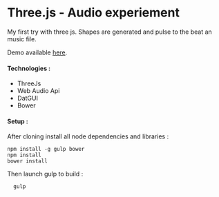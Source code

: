 # Three.js - Audio experiement
My first try with three js. Shapes are generated and pulse to the beat an music file.

Demo available [here](http://lab.hengpatrick.fr/three-js-audio-experiment/).


#### Technologies :

* ThreeJs
* Web Audio Api
* DatGUI
* Bower


#### Setup :

After cloning install all node dependencies  and libraries :  
```shell
npm install -g gulp bower
npm install
bower install
```
Then launch gulp to build :  
```shell
  gulp
```

